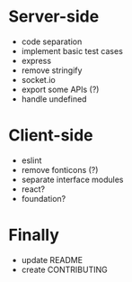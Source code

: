 Server-side
===============
- code separation
- implement basic test cases
- express
- remove stringify
- socket.io
- export some APIs (?)
- handle undefined

Client-side
===============
- eslint
- remove fonticons (?)
- separate interface modules
- react?
- foundation?


Finally
=============
- update README
- create CONTRIBUTING
